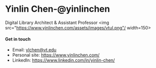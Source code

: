 # Yinlin Chen-@yinlinchen

Digital Library Architect & Assistant Professor
<img src="https://www.yinlinchen.com/assets/images/vtul.png"/ width=150>

#### Get in touch
- Email: ylchen@vt.edu
- Personal site: https://www.yinlinchen.com/
- LinkedIn: https://www.linkedin.com/in/yinlin-chen/

